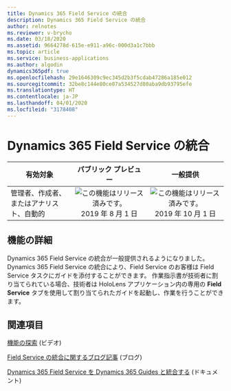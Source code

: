 ```yaml
---
title: Dynamics 365 Field Service の統合
description: Dynamics 365 Field Service の統合
author: relnotes
ms.reviewer: v-brycho
ms.date: 03/18/2020
ms.assetid: 9664278d-615e-e911-a96c-000d3a1c7bbb
ms.topic: article
ms.service: business-applications
ms.author: algodin
dynamics365pdf: true
ms.openlocfilehash: 29e1646309c9ec345d2b3f5cdab47286a185e012
ms.sourcegitcommit: 32be8c144e80ce07a534527d80aba9db93795efe
ms.translationtype: HT
ms.contentlocale: ja-JP
ms.lasthandoff: 04/01/2020
ms.locfileid: "3178408"
---
```

# <a name="integration-with-dynamics-365-field-service"></a>Dynamics 365 Field Service の統合


| 有効対象    |  パブリック プレビュー | 一般提供 | 
| ---------- | :----------: |:----------: |
|管理者、作成者、またはアナリスト、自動的|![この機能はリリース済みです。](/dynamics365-release-plan/media/green-checkmark.png "この機能はリリース済みです。") 2019 年 8 月 1 日| ![この機能はリリース済みです。](/dynamics365-release-plan/media/green-checkmark.png "この機能はリリース済みです。") 2019 年 10 月 1 日|






## <a name="feature-details"></a>機能の詳細
<!--feature detail start -->
Dynamics 365 Field Service の統合が一般提供されるようになりました。 Dynamics 365 Field Service の統合により、Field Service のお客様は Field Service タスクにガイドを添付することができます。 作業指示書が技術者に割り当てられている場合、技術者は HoloLens アプリケーション内の専用の **Field Service** タブを使用して割り当てられたガイドを起動し、作業を行うことができます。
<!--feature detail end -->









## <a name="see-also"></a>関連項目
[機能の探索](https://aka.ms/ROGMRG19RW2ROV1) (ビデオ)

[Field Service の統合に関するブログ記事](https://cloudblogs.microsoft.com/dynamics365/it/2019/07/23/latest-update-of-dynamics-365-guides-adds-dynamics-365-for-field-service-integration-preview/) (ブログ)

[Dynamics 365 Field Service を Dynamics 365 Guides と統合する](https://docs.microsoft.com/dynamics365/mixed-reality/guides/field-service) (ドキュメント)
